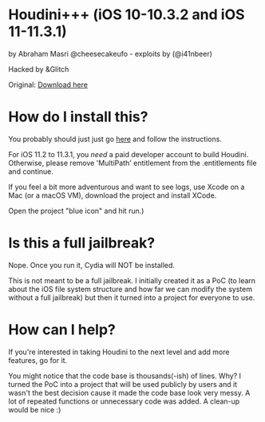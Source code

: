 # Houdini+++ (iOS 10-10.3.2 and iOS 11-11.3.1)

by Abraham Masri @cheesecakeufo - exploits by (@i41nbeer)

Hacked by &Glitch

Original:
[Download here](https://iabem97.github.io/houdini_website/)

# How do I install this?
You probably should just just go [here](http://iabem97.github.io/houdini_website) and follow the instructions.

For iOS 11.2 to 11.3.1, you _need_ a paid developer account to build Houdini. Otherwise, please remove 'MultiPath' entitlement from the .entitlements file and continue.


If you feel a bit more adventurous and want to see logs, use Xcode on a Mac (or a macOS VM), download the project and install XCode.

Open the project "blue icon" and hit run.)

# Is this a full jailbreak?
Nope. Once you run it, Cydia will NOT be installed.

This is not meant to be a full jailbreak. I initially created it as a PoC (to learn about the iOS file system structure and how far we can modify the system without a full jailbreak) but then it turned into a project for everyone to use.

# How can I help?
If you're interested in taking Houdini to the next level and add more features, go for it.

You might notice that the code base is thousands(-ish) of lines. Why? I turned the PoC into a project that will be used publicly by users and it wasn't the best decision cause it made the code base look very messy. A lot of repeated functions or unnecessary code was added. A clean-up would be nice :)

